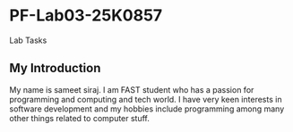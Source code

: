 # PF-Lab03-25K0857
Lab Tasks
## My Introduction
  My name is sameet siraj. I am FAST student who has a passion for programming and computing and tech world. I have very keen interests in software development and my hobbies include programming among many other things related to computer stuff. 
